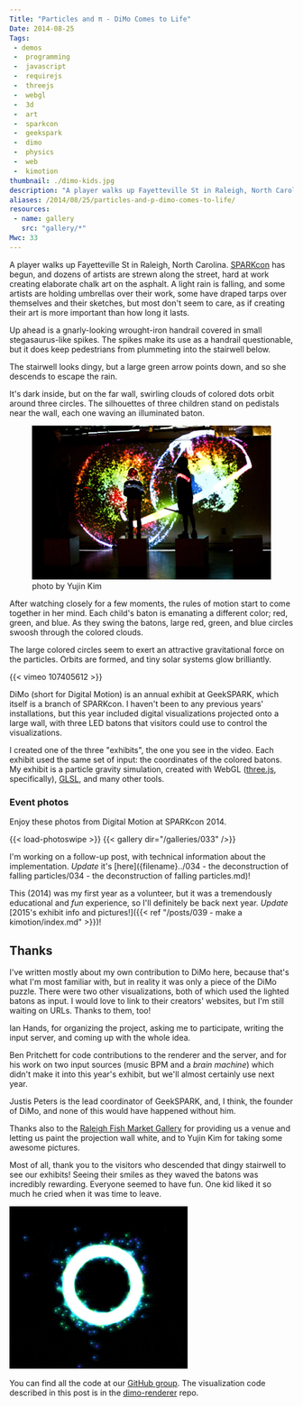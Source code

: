 ```yaml
---
Title: "Particles and π - DiMo Comes to Life"
Date: 2014-08-25
Tags:
 - demos
 -  programming
 -  javascript
 -  requirejs
 -  threejs
 -  webgl
 -  3d
 -  art
 -  sparkcon
 -  geekspark
 -  dimo
 -  physics
 -  web
 -  kimotion
thumbnail: ./dimo-kids.jpg
description: "A player walks up Fayetteville St in Raleigh, North Carolina.  SPARKcon has begun, and dozens of artists are ..."
aliases: /2014/08/25/particles-and-p-dimo-comes-to-life/
resources:
 - name: gallery
   src: "gallery/*"
Mwc: 33
---
```


A player walks up Fayetteville St in Raleigh, North Carolina.
[SPARKcon][sparkcon] has begun, and dozens of artists are strewn along the
street, hard at work creating elaborate chalk art on the asphalt. A light rain
is falling, and some artists are holding umbrellas over their work, some have
draped tarps over themselves and their sketches, but most don't seem to care,
as if creating their art is more important than how long it lasts.

Up ahead is a gnarly-looking wrought-iron handrail covered in small
stegasaurus-like spikes. The spikes make its use as a handrail questionable,
but it does keep pedestrians from plummeting into the stairwell below.

The stairwell looks dingy, but a large green arrow points down, and so she
descends to escape the rain.

It's dark inside, but on the far wall, swirling clouds of colored dots orbit
around three circles. The silhouettes of three children stand on pedistals
near the wall, each one waving an illuminated baton.

<figure>
    <img src="dimo-kids.jpg" alt="children playing DiMo">
    <figcaption>photo by Yujin Kim</figcaption>
</figure>

After watching closely for a few moments, the rules of motion start to come
together in her mind. Each child's baton is emanating a different color; red,
green, and blue. As they swing the batons, large red, green, and blue circles
swoosh through the colored clouds.

The large colored circles seem to exert an attractive gravitational force on
the particles. Orbits are formed, and tiny solar systems glow brilliantly.

{{< vimeo 107405612 >}}

DiMo (short for Digital Motion) is an annual exhibit at GeekSPARK, which itself
is a branch of SPARKcon. I haven't been to any previous years' installations,
but this year included digital visualizations projected onto a large wall, with
three LED batons that visitors could use to control the visualizations.

I created one of the three "exhibits", the one you see in the video. Each
exhibit used the same set of input: the coordinates of the colored batons. My
exhibit is a particle gravity simulation, created with WebGL ([three.js][3js],
specifically), [GLSL][glsl], and many other tools.

### Event photos

Enjoy these photos from Digital Motion at SPARKcon 2014.

{{< load-photoswipe >}}
{{< gallery dir="/galleries/033" />}}

I'm working on a follow-up post, with technical information about the
implementation. _Update_ it's
[here]({filename}../034 - the deconstruction of falling particles/034 - the deconstruction of falling particles.md)!

This (2014) was my first year as a volunteer, but it was a tremendously
educational and _fun_ experience, so I'll definitely be back next year.
_Update_ [2015's exhibit info and pictures!]({{< ref "/posts/039 - make a kimotion/index.md" >}})!

## Thanks

I've written mostly about my own contribution to DiMo here, because that's what
I'm most familiar with, but in reality it was only a piece of the DiMo puzzle.
There were two other visualizations, both of which used the lighted batons as
input. I would love to link to their creators' websites, but I'm still waiting
on URLs. Thanks to them, too!

Ian Hands, for organizing the project, asking me to participate, writing the
input server, and coming up with the whole idea.

Ben Pritchett for code contributions to the renderer and the server, and for
his work on two input sources (music BPM and a _brain machine_) which didn't
make it into this year's exhibit, but we'll almost certainly use next year.

Justis Peters is the lead coordinator of GeekSPARK, and, I think, the founder
of DiMo, and none of this would have happened without him.

Thanks also to the [Raleigh Fish Market Gallery][fishmarket] for providing us a
venue and letting us paint the projection wall white, and to Yujin Kim for
taking some awesome pictures.

Most of all, thank you to the visitors who descended that dingy stairwell to
see our exhibits! Seeing their smiles as they waved the batons was incredibly
rewarding. Everyone seemed to have fun. One kid liked it so much he cried
when it was time to leave.

![ring animation in dimo](ring-anim.gif)

You can find all the code at our [GitHub group][geeksparkrh]. The
visualization code described in this post is in the [dimo-renderer][renderer]
repo.

[sparkcon]: http://www.sparkcon.com/
[geeksparkrh]: https://github.com/geekspark-rh/
[renderer]: https://github.com/geekspark-rh/dimo-renderer
[justis]: https://twitter.com/justis
[iphands]: https://twitter.com/ianpagehands
[gpucalc]: http://vimeo.com/97329154
[ws]: https://en.wikipedia.org/wiki/WebSocket
[opencv]: http://opencv.org/
[fishmarket]: https://www.facebook.com/ncsufishmarket
[3js]: http://threejs.org/
[glsl]: https://en.wikipedia.org/wiki/OpenGL_Shading_Language
